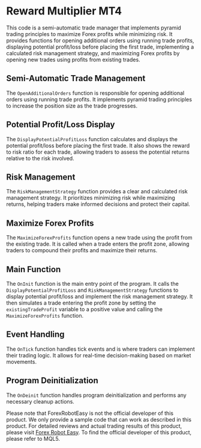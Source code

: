 # Reward Multiplier MT4

This code is a semi-automatic trade manager that implements pyramid trading principles to maximize Forex profits while minimizing risk. It provides functions for opening additional orders using running trade profits, displaying potential profit/loss before placing the first trade, implementing a calculated risk management strategy, and maximizing Forex profits by opening new trades using profits from existing trades.

## Semi-Automatic Trade Management

The `OpenAdditionalOrders` function is responsible for opening additional orders using running trade profits. It implements pyramid trading principles to increase the position size as the trade progresses.

## Potential Profit/Loss Display

The `DisplayPotentialProfitLoss` function calculates and displays the potential profit/loss before placing the first trade. It also shows the reward to risk ratio for each trade, allowing traders to assess the potential returns relative to the risk involved.

## Risk Management

The `RiskManagementStrategy` function provides a clear and calculated risk management strategy. It prioritizes minimizing risk while maximizing returns, helping traders make informed decisions and protect their capital.

## Maximize Forex Profits

The `MaximizeForexProfits` function opens a new trade using the profit from the existing trade. It is called when a trade enters the profit zone, allowing traders to compound their profits and maximize their returns.

## Main Function

The `OnInit` function is the main entry point of the program. It calls the `DisplayPotentialProfitLoss` and `RiskManagementStrategy` functions to display potential profit/loss and implement the risk management strategy. It then simulates a trade entering the profit zone by setting the `existingTradeProfit` variable to a positive value and calling the `MaximizeForexProfits` function.

## Event Handling

The `OnTick` function handles tick events and is where traders can implement their trading logic. It allows for real-time decision-making based on market movements.

## Program Deinitialization

The `OnDeinit` function handles program deinitialization and performs any necessary cleanup actions.

Please note that ForexRobotEasy is not the official developer of this product. We only provide a sample code that can work as described in this product. For detailed reviews and actual trading results of this product, please visit [Forex Robot Easy](https://forexroboteasy.com/forex-robot-review/reward-multiplier-mt4-review-maximize-forex-returns-risk-free/). To find the official developer of this product, please refer to MQL5.
